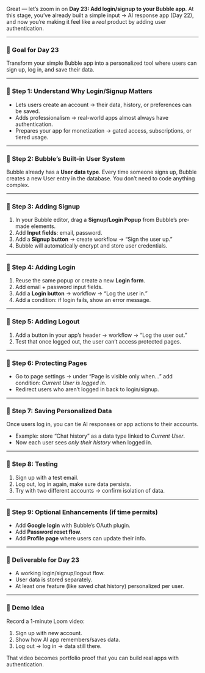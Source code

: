 Great — let’s zoom in on **Day 23: Add login/signup to your Bubble app**. At this stage, you’ve already built a simple input → AI response app (Day 22), and now you’re making it feel like a *real* product by adding user authentication.

---

### 🎯 Goal for Day 23

Transform your simple Bubble app into a personalized tool where users can sign up, log in, and save their data.

---

### 🔹 Step 1: Understand Why Login/Signup Matters

* Lets users create an account → their data, history, or preferences can be saved.
* Adds professionalism → real-world apps almost always have authentication.
* Prepares your app for monetization → gated access, subscriptions, or tiered usage.

---

### 🔹 Step 2: Bubble’s Built-in User System

Bubble already has a **User data type**. Every time someone signs up, Bubble creates a new User entry in the database. You don’t need to code anything complex.

---

### 🔹 Step 3: Adding Signup

1. In your Bubble editor, drag a **Signup/Login Popup** from Bubble’s pre-made elements.
2. Add **Input fields**: email, password.
3. Add a **Signup button** → create workflow → “Sign the user up.”
4. Bubble will automatically encrypt and store user credentials.

---

### 🔹 Step 4: Adding Login

1. Reuse the same popup or create a new **Login form**.
2. Add email + password input fields.
3. Add a **Login button** → workflow → “Log the user in.”
4. Add a condition: if login fails, show an error message.

---

### 🔹 Step 5: Adding Logout

1. Add a button in your app’s header → workflow → “Log the user out.”
2. Test that once logged out, the user can’t access protected pages.

---

### 🔹 Step 6: Protecting Pages

* Go to page settings → under “Page is visible only when…” add condition: *Current User is logged in*.
* Redirect users who aren’t logged in back to login/signup.

---

### 🔹 Step 7: Saving Personalized Data

Once users log in, you can tie AI responses or app actions to their accounts.

* Example: store “Chat history” as a data type linked to *Current User*.
* Now each user sees *only their history* when logged in.

---

### 🔹 Step 8: Testing

1. Sign up with a test email.
2. Log out, log in again, make sure data persists.
3. Try with two different accounts → confirm isolation of data.

---

### 🔹 Step 9: Optional Enhancements (if time permits)

* Add **Google login** with Bubble’s OAuth plugin.
* Add **Password reset flow**.
* Add **Profile page** where users can update their info.

---

### 🔹 Deliverable for Day 23

* A working login/signup/logout flow.
* User data is stored separately.
* At least one feature (like saved chat history) personalized per user.

---

### 🔹 Demo Idea

Record a 1-minute Loom video:

1. Sign up with new account.
2. Show how AI app remembers/saves data.
3. Log out → log in → data still there.

That video becomes portfolio proof that you can build real apps with authentication.
